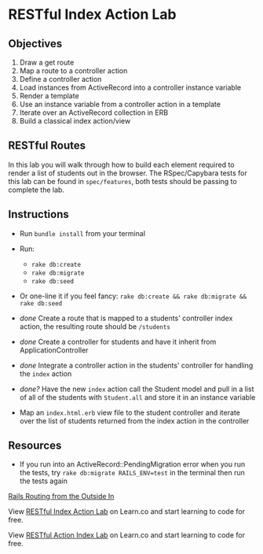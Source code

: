 # RESTful Index Action Lab

## Objectives

1. Draw a get route
2. Map a route to a controller action
3. Define a controller action
4. Load instances from ActiveRecord into a controller instance variable
5. Render a template
6. Use an instance variable from a controller action in a template
7. Iterate over an ActiveRecord collection in ERB
8. Build a classical index action/view

## RESTful Routes

In this lab you will walk through how to build each element required to render a
list of students out in the browser. The RSpec/Capybara tests for this lab can
be found in `spec/features`, both tests should be passing to complete the lab.

## Instructions

* Run `bundle install` from your terminal

* Run:
	+ `rake db:create`
	+ `rake db:migrate`
	+ `rake db:seed`

* Or one-line it if you feel fancy: `rake db:create && rake db:migrate && rake db:seed`

* *done* Create a route that is mapped to a students' controller index action, the
	resulting route should be `/students`

* *done* Create a controller for students and have it inherit from
	ApplicationController

* *done* Integrate a controller action in the students' controller for handling the
	`index` action

* *done?* Have the new `index` action call the Student model and pull in a list of all
	of the students with `Student.all` and store it in an instance variable

* Map an `index.html.erb` view file to the student controller and iterate over
	the list of students returned from the index action in the controller

## Resources

* If you run into an ActiveRecord::PendingMigration error when you run the
	tests, try `rake db:migrate RAILS_ENV=test` in the terminal then run the tests
	again

[Rails Routing from the Outside In](http://edgeguides.rubyonrails.org/routing.html)

<p data-visibility='hidden'>View <a href='https://learn.co/lessons/rails-restful-index-action-lab' title='RESTful Index Action Lab'>RESTful Index Action Lab</a> on Learn.co and start learning to code for free.</p>

<p data-visibility='hidden'>View <a href='https://learn.co/lessons/rails-restful-index-action-lab'>RESTful Action Index Lab</a> on Learn.co and start learning to code for free.</p>
